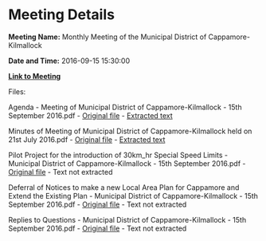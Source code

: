 # Meeting Details

**Meeting Name:** Monthly Meeting of the Municipal District of Cappamore-Kilmallock

**Date and Time:** 2016-09-15 15:30:00

**[Link to Meeting](https://www.limerick.ie/council/whats-on/monthly-meeting-municipal-district-cappamore-kilmallock-6)**

Files: 

Agenda - Meeting of Municipal District of Cappamore-Kilmallock - 15th September 2016.pdf - [Original file](https://beta.limerick.ie/sites/default/files/media/documents/2017-04/00_agenda_150916.pdf) - [Extracted text](./Agenda%20-%20Meeting%20of%20Municipal%20District%20of%20Cappamore-Kilmallock%20-%2015th%20September%202016.md)

Minutes of Meeting of Municipal District of Cappamore-Kilmallock held on 21st July 2016.pdf - [Original file](https://beta.limerick.ie/sites/default/files/media/documents/2017-04/01_minutes_210716.pdf) - [Extracted text](./Minutes%20of%20Meeting%20of%20Municipal%20District%20of%20Cappamore-Kilmallock%20held%20on%2021st%20July%202016.md)

Pilot Project for the introduction of 30km_hr Special Speed Limits - Municipal District of Cappamore-Kilmallock - 15th September 2016.pdf - [Original file](https://beta.limerick.ie/sites/default/files/media/documents/2017-04/02_pilot_project_for_introduction_of_30kmhr_special_speed_limits_150916.pdf) - Text not extracted

Deferral of Notices to make a new Local Area Plan for Cappamore and Extend the Existing Plan - Municipal District of Cappamore-Kilmallock - 15th September 2016.pdf - [Original file](https://beta.limerick.ie/sites/default/files/media/documents/2017-04/03_chief_executives_report_to_extend_life_of_cappamore_lap_2011-2017_sept_2016.pdf) - Text not extracted

Replies to Questions - Municipal District of Cappamore-Kilmallock - 15th September 2016.pdf - [Original file](https://beta.limerick.ie/sites/default/files/media/documents/2017-04/replies_to_questions_september_2016.pdf) - Text not extracted

